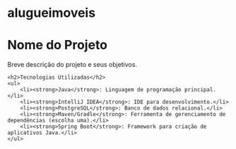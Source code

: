# alugueimoveis
<h1>Nome do Projeto</h1>
    <p>Breve descrição do projeto e seus objetivos.</p>

    <h2>Tecnologias Utilizadas</h2>
    <ul>
        <li><strong>Java</strong>: Linguagem de programação principal.</li>
        <li><strong>IntelliJ IDEA</strong>: IDE para desenvolvimento.</li>
        <li><strong>PostgreSQL</strong>: Banco de dados relacional.</li>
        <li><strong>Maven/Gradle</strong>: Ferramenta de gerenciamento de dependências (escolha uma).</li>
        <li><strong>Spring Boot</strong>: Framework para criação de aplicativos Java.</li>
    </ul>
